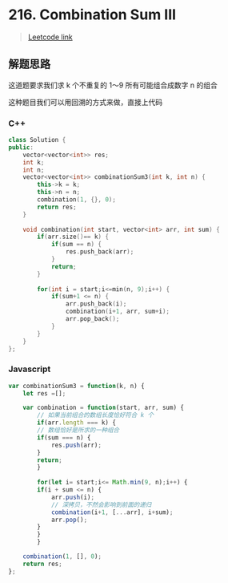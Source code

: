 # 216. Combination Sum III

> [Leetcode link](https://leetcode.com/problems/combination-sum-iii/)



## 解题思路

这道题要求我们求 k 个不重复的 1～9 所有可能组合成数字 n 的组合

这种题目我们可以用回溯的方式来做，直接上代码



### C++

```cpp
class Solution {
public:
    vector<vector<int>> res;
    int k;
    int n;
    vector<vector<int>> combinationSum3(int k, int n) {
        this->k = k;
        this->n = n;
        combination(1, {}, 0);
        return res;
    }
    
    void combination(int start, vector<int> arr, int sum) {
        if(arr.size()== k) {
            if(sum == n) {
                res.push_back(arr);
            }
            return;
        }
        
        for(int i = start;i<=min(n, 9);i++) {
            if(sum+1 <= n) {
                arr.push_back(i);
                combination(i+1, arr, sum+i);
                arr.pop_back();
            }
        }
    }
};
```



### Javascript

```js
var combinationSum3 = function(k, n) {
    let res =[];

    var combination = function(start, arr, sum) {
    	// 如果当前组合的数组长度恰好符合 k 个
    	if(arr.length === k) {
        // 数组恰好是所求的一种组合
        if(sum === n) {
            res.push(arr);
        }
        return;
    	}
    
    	for(let i= start;i<= Math.min(9, n);i++) {
        if(i + sum <= n) {
            arr.push(i);
            // 深拷贝，不然会影响到前面的递归
            combination(i+1, [...arr], i+sum);
            arr.pop();
        }
    	}
		}

    combination(1, [], 0);
    return res;
};


```

